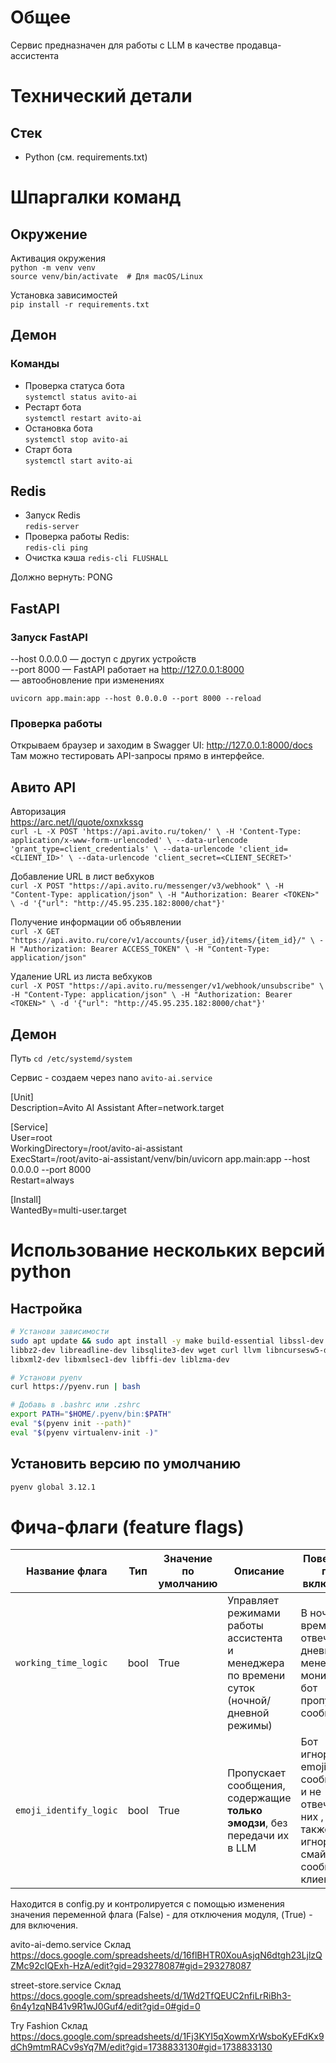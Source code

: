 # Общее
Сервис предназначен для работы с LLM в качестве продавца-ассистента

# Технический детали
## Стек
- Python (см. requirements.txt)



# Шпаргалки команд
## Окружение
Активация окружения <br>
`python -m venv venv` <br>
`source venv/bin/activate  # Для macOS/Linux`

Установка зависимостей <br>
`pip install -r requirements.txt`

## Демон
### Команды
- Проверка статуса бота <br>
`systemctl status avito-ai`
- Рестарт бота <br>
`systemctl restart avito-ai`
- Остановка бота <br>
`systemctl stop avito-ai`
- Старт бота  <br>
`systemctl start avito-ai`

## Redis
- Запуск Redis <br>
`redis-server`
- Проверка работы Redis: <br>
`redis-cli ping`
- Очистка кэша
`redis-cli FLUSHALL`

Должно вернуть: PONG

## FastAPI
### Запуск FastAPI
--host 0.0.0.0 — доступ с других устройств <br>
--port 8000 — FastAPI работает на http://127.0.0.1:8000  <br>
 — автообновление при изменениях

`uvicorn app.main:app --host 0.0.0.0 --port 8000 --reload`

### Проверка работы
Открываем браузер и заходим в Swagger UI:
http://127.0.0.1:8000/docs <br>
Там можно тестировать API-запросы прямо в интерфейсе.

## Авито API
Авторизация <br>
https://arc.net/l/quote/oxnxkssg <br>
`curl -L -X POST 'https://api.avito.ru/token/' \
    -H 'Content-Type: application/x-www-form-urlencoded' \
    --data-urlencode 'grant_type=client_credentials' \
    --data-urlencode 'client_id=<CLIENT_ID>' \
    --data-urlencode 'client_secret=<CLIENT_SECRET>'`

Добавление URL в лист вебхуков <br>
`curl -X POST "https://api.avito.ru/messenger/v3/webhook" \
-H "Content-Type: application/json" \
-H "Authorization: Bearer <TOKEN>" \
-d '{"url": "http://45.95.235.182:8000/chat"}'`

Получение информации об объявлении <br>
`curl -X GET "https://api.avito.ru/core/v1/accounts/{user_id}/items/{item_id}/" \
 -H "Authorization: Bearer ACCESS_TOKEN" \
 -H "Content-Type: application/json"`

Удаление URL из листа вебхуков <br>
`curl -X POST "https://api.avito.ru/messenger/v1/webhook/unsubscribe" \
-H "Content-Type: application/json" \
-H "Authorization: Bearer <TOKEN>" \
-d '{"url": "http://45.95.235.182:8000/chat"}'`



## Демон
Путь
`cd /etc/systemd/system`

Сервис - создаем через nano
`avito-ai.service`

[Unit] <br>
Description=Avito AI Assistant
After=network.target

[Service] <br>
User=root <br>
WorkingDirectory=/root/avito-ai-assistant <br>
ExecStart=/root/avito-ai-assistant/venv/bin/uvicorn app.main:app --host 0.0.0.0 --port 8000 <br>
Restart=always <br>

[Install] <br>
WantedBy=multi-user.target

# Использование нескольких версий python
## Настройка

```bash
# Установи зависимости
sudo apt update && sudo apt install -y make build-essential libssl-dev zlib1g-dev \
libbz2-dev libreadline-dev libsqlite3-dev wget curl llvm libncursesw5-dev xz-utils tk-dev \
libxml2-dev libxmlsec1-dev libffi-dev liblzma-dev

# Установи pyenv
curl https://pyenv.run | bash

# Добавь в .bashrc или .zshrc
export PATH="$HOME/.pyenv/bin:$PATH"
eval "$(pyenv init --path)"
eval "$(pyenv virtualenv-init -)"
```
## Установить версию по умолчанию
```bash
pyenv global 3.12.1
```
# Фича-флаги (feature flags)

| Название флага             | Тип  | Значение по умолчанию | Описание                                                                                         | Поведение при включении                                                                                      | Поведение при отключении                                                                                      |
|---------------------------|------|-----------------------|------------------------------------------------------------------------------------------------|--------------------------------------------------------------------------------------------------------------|---------------------------------------------------------------------------------------------------------------|
| `working_time_logic` | bool | True                  | Управляет режимами работы ассистента и менеджера по времени суток (ночной/дневной режимы)      | В ночное время бот отвечает, в дневное — менеджер мониторит, бот пропускает сообщения                        | Бот обрабатывает все сообщения без разделения режимов                                                         |
| `emoji_identify_logic` | bool | True                  | Пропускает сообщения, содержащие **только эмодзи**, без передачи их в LLM        | Бот игнорирует emoji-only сообщения и не отвечает на них , а также игнорирует смайлики в сообщениях клиентов | Бот не может обработать сообщения с эмодзи(не понимает контекст , просит клиента перейти на текст без эмодзи) |
Находится в config.py и контролируется с помощью изменения значения переменной флага (False) - для отключения модуля, (True) - для включения.






avito-ai-demo.service
Склад https://docs.google.com/spreadsheets/d/16flBHTR0XouAsjqN6dtgh23LjlzQZMc92cIQExh-HzA/edit?gid=293278087#gid=293278087

street-store.service
Склад https://docs.google.com/spreadsheets/d/1Wd2TfQEUC2nfiLrRiBh3-6n4y1zqNB41v9R1wJ0Guf4/edit?gid=0#gid=0

Try Fashion
Склад https://docs.google.com/spreadsheets/d/1Fj3KYI5qXowmXrWsboKyEFdKx9dCh9mtmRACv9sYq7M/edit?gid=1738833130#gid=1738833130